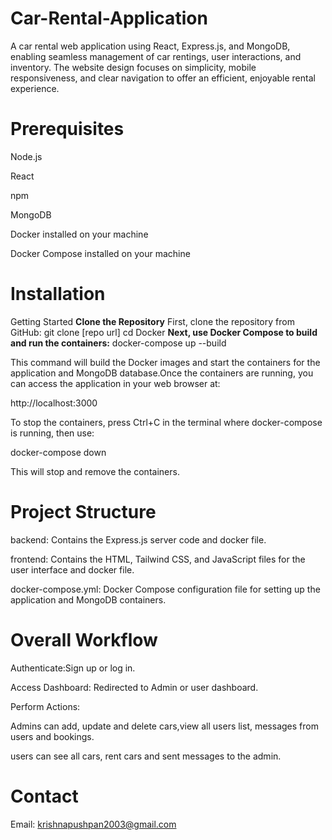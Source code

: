 # Car-Rental-Application
A car rental web application using React, Express.js, and MongoDB, enabling seamless management of car rentings, user interactions, and inventory.
The website design focuses on simplicity, mobile responsiveness, and clear navigation to offer an efficient, enjoyable rental experience.
# Prerequisites
Node.js 

React

npm 

MongoDB 

Docker installed on your machine

Docker Compose installed on your machine
# Installation
Getting Started
**Clone the Repository**
  First, clone the repository from GitHub: git clone [repo url] cd Docker
**Next, use Docker Compose to build and run the containers:**
  docker-compose up --build

This command will build the Docker images and start the containers for the application and MongoDB database.Once the containers are running, you can access the application in your web browser at:

http://localhost:3000

To stop the containers, press Ctrl+C in the terminal where docker-compose is running, then use:

docker-compose down

This will stop and remove the containers.
# Project Structure
backend: Contains the Express.js server code and docker file.

frontend: Contains the HTML, Tailwind CSS, and JavaScript files for the user interface and docker file.

docker-compose.yml: Docker Compose configuration file for setting up the application and MongoDB containers.

# Overall Workflow
Authenticate:Sign up or log in.

Access Dashboard: Redirected to Admin or user dashboard.

Perform Actions:

Admins can add, update and delete cars,view all users list, messages from users and bookings.

users can see all cars, rent cars and sent messages to the admin.
# Contact
Email: krishnapushpan2003@gmail.com
